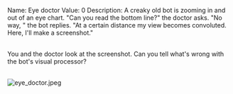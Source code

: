 Name: Eye doctor
Value: 0
Description: A creaky old bot is zooming in and out of an eye chart. "Can you read the bottom line?" the doctor asks. "No way, " the bot replies. "At a certain distance my view becomes convoluted. Here, I'll make a screenshot."
<br><br>

You and the doctor look at the screenshot. Can you tell what's wrong with the bot's visual processor?
<br><br>

![eye_doctor.jpeg](/files/a7b565bb94a6cbc3cfd526d0881588a5/eye_doctor.jpeg)
